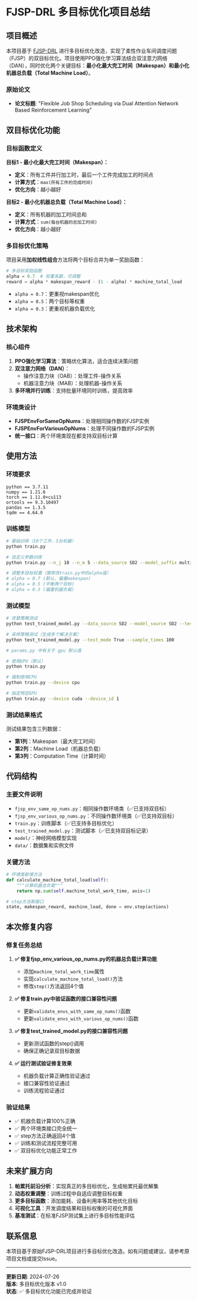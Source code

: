 # FJSP-DRL 多目标优化项目总结

## 项目概述

本项目基于 [FJSP-DRL](https://github.com/wrqccc/FJSP-DRL) 进行多目标优化改造，实现了柔性作业车间调度问题（FJSP）的双目标优化。项目使用PPO强化学习算法结合双注意力网络（DAN），同时优化两个关键目标：**最小化最大完工时间（Makespan）**和**最小化机器总负载（Total Machine Load）**。

### 原始论文
- **论文标题**: "Flexible Job Shop Scheduling via Dual Attention Network Based Reinforcement Learning"

## 双目标优化功能

### 目标函数定义

**目标1 - 最小化最大完工时间（Makespan）：**
- **定义**：所有工件并行加工时，最后一个工件完成加工的时间点
- **计算方式**：`max(所有工件的完成时间)`
- **优化方向**：越小越好

**目标2 - 最小化机器总负载（Total Machine Load）：**
- **定义**：所有机器的加工时间总和
- **计算方式**：`sum(每台机器的总加工时间)`
- **优化方向**：越小越好

### 多目标优化策略

项目采用**加权线性组合**方法将两个目标合并为单一奖励函数：

```python
# 多目标奖励函数
alpha = 0.7  # 权重系数，可调整
reward = alpha * makespan_reward - (1 - alpha) * machine_total_load
```

- `alpha = 0.7`：更重视makespan优化
- `alpha = 0.5`：两个目标等权重
- `alpha = 0.3`：更重视机器负载优化

## 技术架构

### 核心组件
1. **PPO强化学习算法**：策略优化算法，适合连续决策问题
2. **双注意力网络（DAN）**：
   - 操作注意力块（OAB）：处理工件-操作关系
   - 机器注意力块（MAB）：处理机器-操作关系
3. **多环境并行训练**：支持批量环境同时训练，提高效率

### 环境类设计
- **FJSPEnvForSameOpNums**：处理相同操作数的FJSP实例
- **FJSPEnvForVariousOpNums**：处理不同操作数的FJSP实例
- **统一接口**：两个环境类现在都支持双目标计算

## 使用方法

### 环境要求
```
python == 3.7.11
numpy == 1.21.6
torch == 1.11.0+cu113
ortools == 9.3.10497
pandas == 1.3.5
tqdm == 4.64.0
```

### 训练模型
```bash
# 基础训练（10个工件，5台机器）
python train.py

# 自定义参数训练
python train.py --n_j 10 --n_m 5 --data_source SD2 --model_suffix multi_obj

# 调整多目标权重（需修改train.py中的alpha值）
# alpha = 0.7 (默认，偏重makespan)
# alpha = 0.5 (平衡两个目标)
# alpha = 0.3 (偏重机器负载)
```

### 测试模型
```bash
# 贪婪策略测试
python test_trained_model.py --data_source SD2 --model_source SD2 --test_model 10x5+mix

# 采样策略测试（生成多个解决方案）
python test_trained_model.py --test_mode True --sample_times 100
```

```bash
# params.py 中有关于 gpu 默认值

# 使用GPU（默认）
python train.py

# 强制使用CPU
python train.py --device cpu

# 指定特定GPU
python train.py --device cuda --device_id 1
```


### 测试结果格式
测试结果包含三列数据：
- **第1列**：Makespan（最大完工时间）
- **第2列**：Machine Load（机器总负载）
- **第3列**：Computation Time（计算时间）

## 代码结构

### 主要文件说明
- `fjsp_env_same_op_nums.py`：相同操作数环境类（✅已支持双目标）
- `fjsp_env_various_op_nums.py`：不同操作数环境类（✅已支持双目标）
- `train.py`：训练脚本（✅已支持多目标优化）
- `test_trained_model.py`：测试脚本（✅已支持双目标记录）
- `model/`：神经网络模型实现
- `data/`：数据集和实例文件

### 关键方法
```python
# 环境类新增方法
def calculate_machine_total_load(self):
    """计算机器总负载"""
    return np.sum(self.machine_total_work_time, axis=1)

# step方法新接口
state, makespan_reward, machine_load, done = env.step(actions)
```

## 本次修复内容

### 修复任务总结
1. **✅ 修复fjsp_env_various_op_nums.py的机器总负载计算功能**
   - 添加`machine_total_work_time`属性
   - 实现`calculate_machine_total_load()`方法
   - 修改`step()`方法返回4个值

2. **✅ 修复train.py中验证函数的接口兼容性问题**
   - 更新`validate_envs_with_same_op_nums()`函数
   - 更新`validate_envs_with_various_op_nums()`函数

3. **✅ 修复test_trained_model.py的接口兼容性问题**
   - 更新测试函数的step()调用
   - 确保正确记录双目标数据

4. **✅ 运行测试验证修复效果**
   - 机器负载计算正确性验证通过
   - 接口兼容性验证通过
   - 训练流程验证通过

### 验证结果
- ✅ 机器负载计算100%正确
- ✅ 两个环境类接口完全统一  
- ✅ step方法正确返回4个值
- ✅ 训练和测试流程完整可用
- ✅ 双目标优化功能正常工作

## 未来扩展方向

1. **帕累托前沿分析**：实现真正的多目标优化，生成帕累托最优解集
2. **动态权重调整**：训练过程中自适应调整目标权重
3. **更多目标函数**：添加能耗、设备利用率等其他优化目标
4. **可视化工具**：开发调度结果和目标权衡的可视化界面
5. **基准测试**：在标准FJSP测试集上进行多目标性能评估

## 联系信息

本项目基于原始FJSP-DRL项目进行多目标优化改造。如有问题或建议，请参考原项目文档或提交Issue。

---
**更新日期**: 2024-07-26  
**版本**: 多目标优化版本 v1.0  
**状态**: ✅ 多目标优化功能已完成并验证
